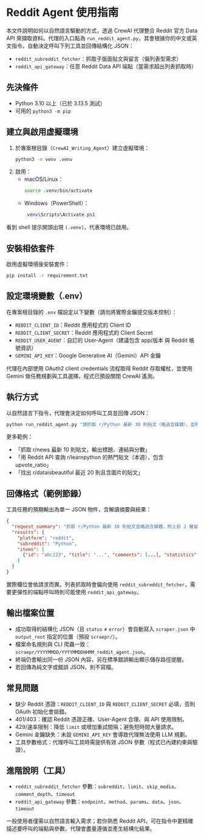 # Reddit Agent 使用指南

本文件說明如何以自然語言驅動的方式，透過 CrewAI 代理整合 Reddit 官方 Data API 來擷取資料。代理的入口點為 `run_reddit_agent.py`，其會根據你的中文或英文指令，自動決定呼叫下列工具並回傳結構化 JSON：
- `reddit_subreddit_fetcher`：抓取子版面貼文與留言（偏列表型需求）
- `reddit_api_gateway`：任意 Reddit Data API 端點（當需求超出列表抓取時）

## 先決條件
- Python 3.10 以上（已於 3.13.5 測試）
- 可用的 `python3 -m pip`

## 建立與啟用虛擬環境
1. 於專案根目錄（`CrewAI_Writing_Agent`）建立虛擬環境：
   ```bash
   python3 -m venv .venv
   ```
2. 啟用：
   - macOS/Linux：
     ```bash
     source .venv/bin/activate
     ```
   - Windows（PowerShell）：
     ```powershell
     .venv\Scripts\Activate.ps1
     ```

看到 shell 提示開頭出現 `(.venv)`，代表環境已啟用。

## 安裝相依套件
啟用虛擬環境後安裝套件：
```bash
pip install -r requirement.txt
```

## 設定環境變數（.env）
在專案根目錄的 `.env` 檔設定以下變數（請勿將實際金鑰提交版本控制）：
- `REDDIT_CLIENT_ID`：Reddit 應用程式的 Client ID
- `REDDIT_CLIENT_SECRET`：Reddit 應用程式的 Client Secret
- `REDDIT_USER_AGENT`：自訂的 User-Agent（建議包含 app/版本 與 Reddit 帳號資訊）
- `GEMINI_API_KEY`：Google Generative AI（Gemini）API 金鑰

代理在內部使用 OAuth2 client credentials 流程取得 Reddit 存取權杖，並使用 Gemini 做任務規劃與工具選擇。程式已預設關閉 CrewAI 遙測。

## 執行方式
以自然語言下指令，代理會決定如何呼叫工具並回傳 JSON：
```bash
python run_reddit_agent.py "請抓取 r/Python 最新 30 則貼文（略過含媒體），並附每篇前 2 層留言"
```

更多範例：
- 「抓取 r/news 最新 10 則貼文，輸出標題、連結與分數」
- 「用 Reddit API 查詢 r/learnpython 的熱門貼文（本週），包含 upvote_ratio」
- 「找出 r/dataisbeautiful 最近 20 則且含圖片的貼文」

## 回傳格式（範例節錄）
工具任務的預期輸出為單一 JSON 物件，含解讀摘要與結果：
```json
{
  "request_summary": "抓取 r/Python 最新 30 則貼文並略過含媒體，附上前 2 層留言",
  "results": {
    "platform": "reddit",
    "subreddit": "Python",
    "items": [
      {"id": "abc123", "title": "...", "comments": [...], "statistics": {"score": 123, "num_comments": 4}}
    ]
  }
}
```

實際欄位會依請求而異。列表抓取時會偏向使用 `reddit_subreddit_fetcher`，需要更彈性的端點呼叫時則可能使用 `reddit_api_gateway`。

## 輸出檔案位置
- 成功取得的結構化 JSON（且 `status` ≠ `error`）會自動寫入 `scraper.json` 中 `output_root` 指定的位置（預設 `scraepr/`）。
- 檔案命名規則與 CLI 爬蟲一致：`scraepr/YYYYMMDD/YYYYMMDDHHMM_reddit_agent.json`。
- 終端仍會輸出同一份 JSON 內容，另在標準錯誤輸出顯示儲存路徑提醒。
- 若回傳為純文字或錯誤 JSON，則不寫檔。

## 常見問題
- 缺少 Reddit 憑證：`REDDIT_CLIENT_ID` 與 `REDDIT_CLIENT_SECRET` 必填，否則 OAuth 初始化會拋錯。
- 401/403：確認 Reddit 憑證正確、User-Agent 合理、與 API 使用限制。
- 429/速率限制：降低 `limit` 或增加重試間隔；避免短時間大量請求。
- Gemini 金鑰缺失：未設 `GEMINI_API_KEY` 會導致代理無法使用 LLM 規劃。
- 工具參數格式：代理呼叫工具時需提供有效 JSON 參數（程式已內建約束與驗證）。

## 進階說明（工具）
- `reddit_subreddit_fetcher` 參數：`subreddit`、`limit`、`skip_media`、`comment_depth`、`timeout`
- `reddit_api_gateway` 參數：`endpoint`、`method`、`params`、`data`、`json`、`timeout`

一般使用者僅需以自然語言輸入需求；若你熟悉 Reddit API，可在指令中更精確描述要呼叫的端點與參數，代理會盡量遵循並產生結構化結果。
